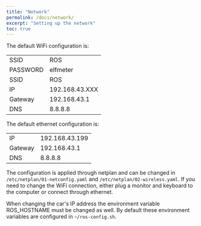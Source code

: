 ```yaml
---
title: "Network"
permalink: /docs/network/
excerpt: "Setting up the network"
toc: true
---
```


The default WiFi configuration is:

|   |    |
|:---|:---|
| SSID   | ROS   |
| PASSWORD   | elfmeter   |
| SSID   | ROS   |
| IP   | 192.168.43.XXX   |
| Gateway   | 192.168.43.1   |
| DNS   | 8.8.8.8   |

The default ethernet configuration is:

|    |    |
|:---|:---|
| IP   | 192.168.43.199   |
| Gateway   | 192.168.43.1   |
| DNS   | 8.8.8.8   |

The configuration is applied through netplan and can be changed in  ```/etc/netplan/01-netconfig.yaml``` and ```/etc/netplan/02-wireless.yaml```. If you need to change the WiFi connection, either plug a monitor and keyboard to the computer or connect through ethernet.

When changing the car's IP address the environment variable ROS_HOSTNAME must be changed as well. By default these environment variables are configured in ```~/ros-config.sh```.